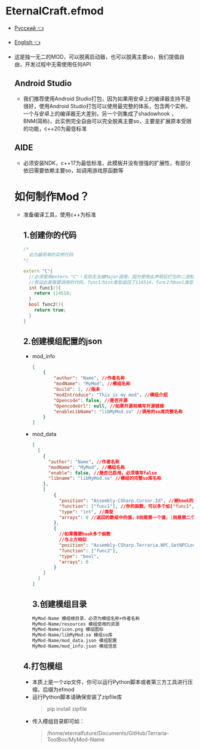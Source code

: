 # **EternalCraft.efmod**

* [Русский 👈](https://github.com/2079541547/Terraria-ToolBox/blob/mod/README-ru.md)
* [English 👈](https://github.com/2079541547/Terraria-ToolBox/blob/mod/README-en.md)

* 这是独一无二的MOD，可以脱离启动器，也可以脱离主要so，我们提倡自由，开发过程中无需使用任何API
  
  ## Android Studio
  
  * 我们推荐使用Android Studio打包，因为如果用安卓上的编译器支持不是很好，使用Android Studio打包可以使用最完整的体系，包含两个实例，一个与安卓上的编译器无大差别，另一个则集成了shadowhook ，BNM(简称)，此实例完全自由可以完全脱离主要so，主要是扩展原本受限的功能，c++20为最低标准
  
  ## AIDE
  
  * 必须安装NDK，c++17为最低标准，此模板并没有很强的扩展性，有部分依旧需要依赖主要so，如调用游戏原函数等
  
  # 如何制作Mod？
  
  * 准备编译工具，使用c++为标准
    
    ## 1.创建你的代码
    
    ```C++
    /*
      此为最简单的实例代码
    */
    
    extern "C"{
      //必须使用extern "C"！否则无法被Major调用，因为使用此声明后打包的二进制的函数不会有修饰词
      //假设此是需要调用的代码，func1为int类型返回了114514，func2为bool类型，返回true
      int func1(){
        return 114514;
      }
      bool func2(){
        return true;
      }
    }
    ```
    
    ## 2.创建模组配置的json
    
    * mod_info
      
      ```Json
      [
          {
              "author": "Name", //作者名称
              "modName": "MyMod", //模组名称
              "build": 1, //版本
              "modIntroduce": "This is my mod", //模组介绍
              "Opencode": false, //是否开源
              "OpencodeUrl": null, //如果开源则填写开源链接
              "enableLibName": "libMyMod.so" //调用的so库完整名称
          }
      ]
      ```
    * mod_data
      
      ```Json
      [
        [
          {
            "author": "Name", //作者名称
            "modName": "MyMod", //模组名称
            "enable": false, //是否已启用，必须填写false
            "libname": "libMyMod.so" //模组的完整so库名称
          },
          [
              {
                "position": "Assembly-CSharp.Cursor.Id", //被hook的函数，第一个为dll名称，第二个为命名空间（没有则直接填写第三个），第三个为函数/字段
                "function": ["func1"], //你的函数，可以多个如["func1", "func2"]
                "type": "int", //类型
                "arrays": 0 //返回的数组中的值，0则是第一个值，1则是第二个值以此类推
              },
              {
                //如果需要hook多个函数
                //与上方相似
                "position": "Assembly-CSharp.Terraria.NPC.GetNPCLocation", 
                "function": ["func2"],
                "type": "bool",
                "arrays": 0
              }
          ]
        ]
      ]
      ```
      
      ## 3.创建模组目录
      
      ```txt
      MyMod-Name 模组根目录，必须为模组名称+作者名称
      MyMod-Name/resources 模组使用的资源
      MyMod-Name/icon.png 模组图标
      MyMod-Name/libMyMod.so 模组so库
      MyMod-Name/mod_data.json 模组配置
      MyMod-Name/mod_info.json 模组信息
      ```
    
    ## 4.打包模组
    
    * 本质上是一个zip文件，你可以运行Python脚本或者第三方工具进行压缩，后缀为efmod
    * 运行Python脚本请确保安装了zipfile库
      > pip install zipfile
    * 传入模组目录即可如：
      > /home/eternalfuture/Documents/GitHub/Terraria-ToolBox/MyMod-Name

